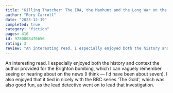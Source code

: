 ```yaml
---
title: "Killing Thatcher: The IRA, the Manhunt and the Long War on the Crown"
author: "Rory Carroll"
date: "2023-12-19"
completed: true
category: "fiction"
pages: 416
id: 9780008476656
rating: 3
review: "An interesting read. I especially enjoyed both the history and context the author provided for the Brighton bombing."
---
```


An interesting read. I especially enjoyed both the history and context the author provided for the Brighton bombing, which I can vaguely remember seeing or hearing about on the news (I think — I'd have been about seven). I also enjoyed that it tied in nicely with the BBC series 'The Gold', which was also good fun, as the lead detective went on to lead that investigation.
